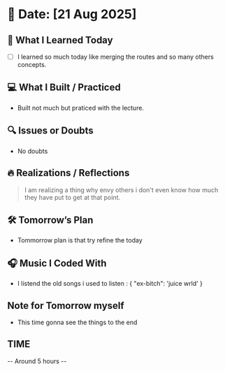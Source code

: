 # 📅 Date: [21 Aug 2025]

## 🧠 What I Learned Today

- [ ] I learned so much today like merging the routes and so many others concepts.

## 💻 What I Built / Practiced

- Built not much but praticed with the lecture.

## 🔍 Issues or Doubts

- No doubts

## 🔥 Realizations / Reflections

> I am realizing a thing why envy others i don't even know how much they have put to get at that point.

## 🛠 Tomorrow’s Plan

- Tommorrow plan is that try refine the today

## 🎧 Music I Coded With

- I listend the old songs i used to listen : {
    "ex-bitch": 'juice wrld'
}

## Note for Tomorrow myself

- This time gonna see the things to the end

## TIME

-- Around 5 hours --
